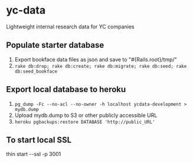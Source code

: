 # yc-data
Lightweight internal research data for YC companies

## Populate starter database
1. Export bookface data files as json and save to "#{Rails.root}/tmp/"
2. `rake db:drop; rake db:create; rake db:migrate; rake db:seed; rake db:seed_bookface`

## Export local database to heroku
1. `pg_dump -Fc --no-acl --no-owner -h localhost ycdata-development > mydb.dump`
2. Upload mydb.dump to S3 or other publicly accessible URL
3. `heroku pgbackups:restore DATABASE 'http://public_URL'`


## To start local SSL
thin start --ssl -p 3001